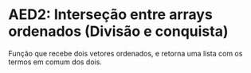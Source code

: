 # AED2: Interseção entre arrays ordenados (Divisão e conquista)

Função que recebe dois vetores ordenados, e retorna uma lista com os termos em comum dos dois.
